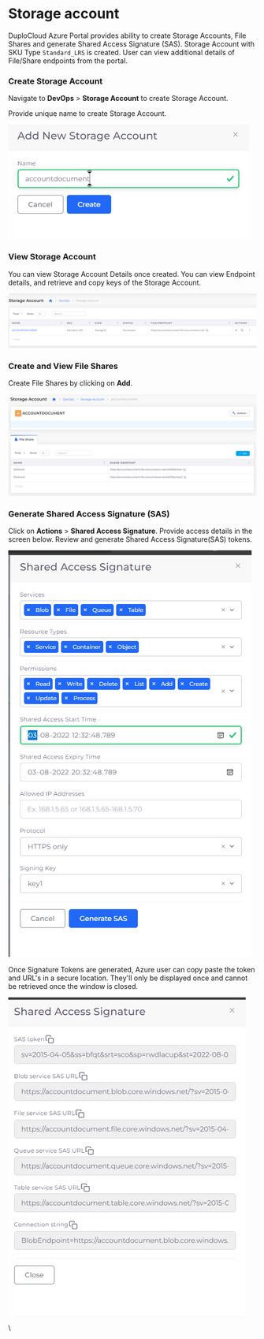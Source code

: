 # Storage account

DuploCloud Azure Portal provides ability to create Storage Accounts, File Shares and generate Shared Access Signature (SAS). Storage Account with SKU Type `Standard_LRS` is created. User can view additional details of File/Share endpoints from the portal.

### Create Storage Account

Navigate to **DevOps** > **Storage Account** to create Storage Account.

Provide unique name to create Storage Account.

![Add Storage Account screen](<../../.gitbook/assets/image (2) (2).png>)

### View Storage Account

You can view Storage Account Details once created. You can view Endpoint details, and retrieve and copy keys of the Storage Account.

![Storage Account Details Screen](<../../.gitbook/assets/image (14) (2).png>)

### Create and View File Shares

Create File Shares by clicking on **Add**.&#x20;

![View File Share](<../../.gitbook/assets/image (20).png>)

### Generate Shared Access Signature (SAS)

Click on **Actions** > **Shared Access Signature**. Provide access details in the screen below. Review and generate Shared Access Signature(SAS) tokens.

![](<../../.gitbook/assets/image (5) (1).png>)

Once Signature Tokens are generated, Azure user can copy paste the token and URL's in a secure location. They'll only be displayed once and cannot be retrieved once the window is closed.

![](<../../.gitbook/assets/image (16) (3).png>)

\
